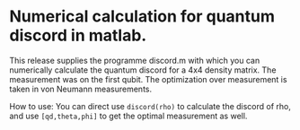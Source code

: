 Numerical calculation for quantum discord in matlab. 
=======

This release supplies the programme discord.m with which you can numerically calculate the quantum discord for a 4x4 density matrix. The measurement was on the first qubit. The optimization over measurement is taken in von Neumann measurements.

How to use: You can direct use `discord(rho)` to calculate the discord of rho, and use `[qd,theta,phi]` to get the optimal measurement as well. 
